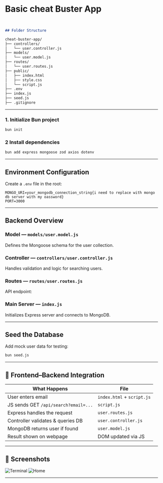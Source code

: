 # Basic cheat Buster App 

```markdown


## Folder Structure

cheat-buster-app/
├── controllers/
│   └── user.controller.js
├── models/
│   └── user.model.js
├── routes/
│   └── user.routes.js
├── public/
│   ├── index.html
│   ├── style.css
│   └── script.js
├── .env
├── index.js
├── seed.js
├── .gitignore

```

---


### 1. Initialize Bun project
```bash
bun init
````

### 2️ Install dependencies

```bash
bun add express mongoose zod axios dotenv
```

---

##  Environment Configuration

Create a `.env` file in the root:

```env
MONGO_URI=your_mongodb_connection_string{i need to replace with mongo db server with my oassword}
PORT=3000
```


---
##  Backend Overview

###  Model — `models/user.model.js`

Defines the Mongoose schema for the user collection.

###  Controller — `controllers/user.controller.js`

Handles validation and logic for searching users.

###  Routes — `routes/user.routes.js`

API endpoint:

###  Main Server — `index.js`

Initializes Express server and connects to MongoDB.

---
##  Seed the Database

Add mock user data for testing:

```bash
bun seed.js
```

---



## 🔁 Frontend–Backend Integration

| What Happens                         | File                       |
| ------------------------------------ | -------------------------- |
| User enters email                    | `index.html` + `script.js` |
| JS sends GET `/api/search?email=...` | `script.js`                |
| Express handles the request          | `user.routes.js`           |
| Controller validates & queries DB    | `user.controller.js`       |
| MongoDB returns user if found        | `user.model.js`            |
| Result shown on webpage              | DOM updated via JS         |

---

## 📸 Screenshots
![Terminal](https://github.com/user-attachments/assets/e738d960-d13b-4126-afc5-689095365a29)
![Home](https://github.com/user-attachments/assets/657f0f74-7e49-4746-bce6-6ee626b933c6)

---
